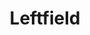 ---
title: "Leftfield"
summary: "British duo formed in London in 1990, decided to call it a day in 2002. When they played live in the 1990s they were joined onstage by , , Mc & . In 2010 founding member Neil Barnes restarted Leftfield as a live tour including old companions Adam Wren, Cheshire Cat, Djum Djum and , and as a DJ artist name, but without Paul Daley. He subsequently released 2 further albums - Alternative Light Source and This Is What We Do ."
image: "leftfield.jpg"
apple_music_artist_url: "https://music.apple.com/gb/artist/leftfield/534250"
---